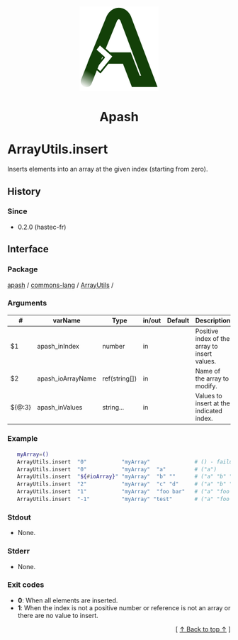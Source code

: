 
<div align='center' id='apash-top'>
  <a href='https://github.com/hastec-fr/apash'>
    <img alt='apash-logo' src='../../../../../../assets/apash-logo.svg'/>
  </a>

  # Apash
</div>


# ArrayUtils.insert
Inserts elements into an array at the given index (starting from zero).

## History
### Since
  * 0.2.0 (hastec-fr)

## Interface
### Package
<!-- apash.packageBegin -->
[apash](../../../apash.md) / [commons-lang](../../commons-lang.md) / [ArrayUtils](../ArrayUtils.md) / 
<!-- apash.packageEnd -->

### Arguments
 | #      | varName              | Type          | in/out   | Default    | Description                          |
 |--------|----------------------|---------------|----------|------------|--------------------------------------|
 | $1     | apash_inIndex        | number        | in       |            | Positive index of the array to insert values. |
 | $2     | apash_ioArrayName    | ref(string[]) | in       |            | Name of the array to modify.                  |
 | ${@:3} | apash_inValues       | string...     | in       |            | Values to insert at the indicated index.      |

### Example
 ```bash
    myArray=()
    ArrayUtils.insert  "0"           "myArray"              # () - failure
    ArrayUtils.insert  "0"           "myArray"  "a"         # ("a")
    ArrayUtils.insert  "${#ioArray}" "myArray"  "b" ""      # ("a" "b" "")
    ArrayUtils.insert  "2"           "myArray"  "c" "d"     # ("a" "b" "c" "d" "")
    ArrayUtils.insert  "1"           "myArray"  "foo bar"   # ("a" "foo bar" "b" "c" "d" "")
    ArrayUtils.insert  "-1"          "myArray" "test"       # ("a" "foo bar" "b" "c" "d" "") - failure
 ```

### Stdout
  * None.
### Stderr
  * None.

### Exit codes
  * **0**: When all elements are inserted.
  * **1**: When the index is not a positive number or reference is not an array or there are no value to insert.

  <div align='right'>[ <a href='#apash-top'>↑ Back to top ↑</a> ]</div>

